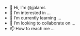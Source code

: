 - 👋 Hi, I’m @jjalams
- 👀 I’m interested in ...
- 🌱 I’m currently learning ...
- 💞️ I’m looking to collaborate on ...
- 📫 How to reach me ...

<!---
jjalams/jjalams is a ✨ special ✨ repository because its `README.md` (this file) appears on your GitHub profile.
You can click the Preview link to take a look at your changes.
--->
